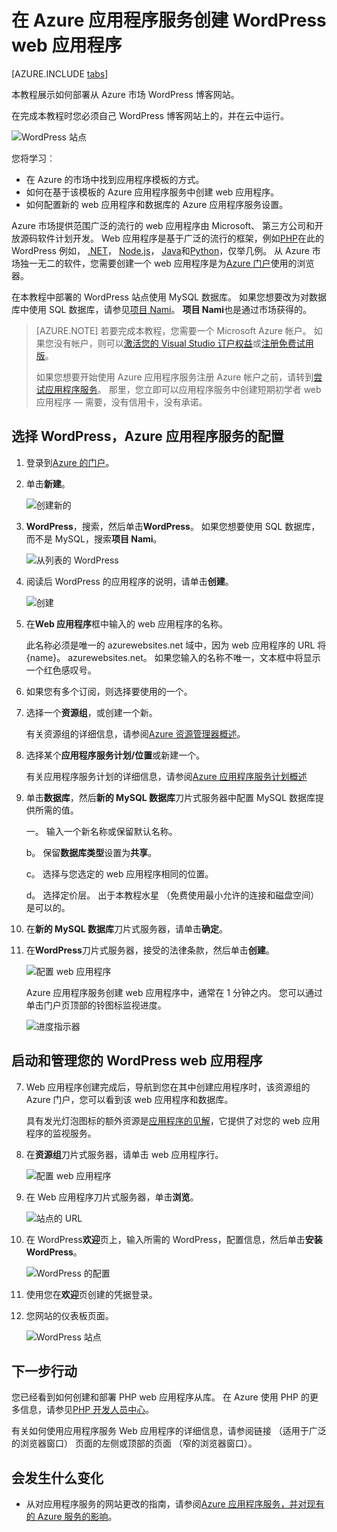 <properties
    pageTitle="在 Azure 应用程序服务创建 WordPress web 应用程序 |Microsoft Azure"
    description="了解如何创建新 WordPress 博客使用 Azure 门户的 Azure 的 web 应用程序。"
    services="app-service\web"
    documentationCenter="php"
    authors="rmcmurray"
    manager="wpickett"
    editor=""/>

<tags
    ms.service="app-service-web"
    ms.workload="na"
    ms.tgt_pltfrm="na"
    ms.devlang="PHP"
    ms.topic="hero-article"
    ms.date="08/11/2016"
    ms.author="robmcm"/>

# <a name="create-a-wordpress-web-app-in-azure-app-service"></a>在 Azure 应用程序服务创建 WordPress web 应用程序

[AZURE.INCLUDE [tabs](../../includes/app-service-web-get-started-nav-tabs.md)]

本教程展示如何部署从 Azure 市场 WordPress 博客网站。

在完成本教程时您必须自己 WordPress 博客网站上的，并在云中运行。

![WordPress 站点](./media/web-sites-php-web-site-gallery/wpdashboard.png)

您将学习︰

* 在 Azure 的市场中找到应用程序模板的方式。
* 如何在基于该模板的 Azure 应用程序服务中创建 web 应用程序。
* 如何配置新的 web 应用程序和数据库的 Azure 应用程序服务设置。

Azure 市场提供范围广泛的流行的 web 应用程序由 Microsoft、 第三方公司和开放源码软件计划开发。 Web 应用程序是基于广泛的流行的框架，例如[PHP](/develop/nodejs/)在此的 WordPress 例如， [.NET](/develop/net/)， [Node.js](/develop/nodejs/)， [Java](/develop/java/)和[Python](/develop/python/)，仅举几例。 从 Azure 市场独一无二的软件，您需要创建一个 web 应用程序是为[Azure 门户](https://portal.azure.com/)使用的浏览器。 

在本教程中部署的 WordPress 站点使用 MySQL 数据库。 如果您想要改为对数据库中使用 SQL 数据库，请参见[项目 Nami](http://projectnami.org/)。 **项目 Nami**也是通过市场获得的。

> [AZURE.NOTE]
> 若要完成本教程，您需要一个 Microsoft Azure 帐户。 如果您没有帐户，则可以[激活您的 Visual Studio 订户权益](/pricing/member-offers/msdn-benefits-details/?WT.mc_id=A261C142F)或[注册免费试用版](/en-us/pricing/free-trial/?WT.mc_id=A261C142F)。
>
> 如果您想要开始使用 Azure 应用程序服务注册 Azure 帐户之前，请转到[尝试应用程序服务](http://go.microsoft.com/fwlink/?LinkId=523751)。 那里，您立即可以应用程序服务中创建短期初学者 web 应用程序 — 需要，没有信用卡，没有承诺。

## <a name="select-wordpress-and-configure-for-azure-app-service"></a>选择 WordPress，Azure 应用程序服务的配置

1. 登录到[Azure 的门户](https://portal.azure.com/)。

2. 单击**新建**。
    
    ![创建新的][5]
    
3. **WordPress**，搜索，然后单击**WordPress**。 如果您想要使用 SQL 数据库，而不是 MySQL，搜索**项目 Nami**。

    ![从列表的 WordPress][7]
    
5. 阅读后 WordPress 的应用程序的说明，请单击**创建**。

    ![创建](./media/web-sites-php-web-site-gallery/create.png)

4. 在**Web 应用程序**框中输入的 web 应用程序的名称。

    此名称必须是唯一的 azurewebsites.net 域中，因为 web 应用程序的 URL 将 {name}。 azurewebsites.net。 如果您输入的名称不唯一，文本框中将显示一个红色感叹号。

8. 如果您有多个订阅，则选择要使用的一个。 

5. 选择一个**资源组**，或创建一个新。

    有关资源组的详细信息，请参阅[Azure 资源管理器概述](../azure-resource-manager/resource-group-overview.md)。

5. 选择某个**应用程序服务计划/位置**或新建一个。

    有关应用程序服务计划的详细信息，请参阅[Azure 应用程序服务计划概述](../azure-web-sites-web-hosting-plans-in-depth-overview.md) 

7. 单击**数据库**，然后**新的 MySQL 数据库**刀片式服务器中配置 MySQL 数据库提供所需的值。

    一。 输入一个新名称或保留默认名称。

    b。 保留**数据库类型**设置为**共享**。

    c。 选择与您选定的 web 应用程序相同的位置。

    d。 选择定价层。 出于本教程水星 （免费使用最小允许的连接和磁盘空间） 是可以的。

8. 在**新的 MySQL 数据库**刀片式服务器，请单击**确定**。 

8. 在**WordPress**刀片式服务器，接受的法律条款，然后单击**创建**。 

    ![配置 web 应用程序](./media/web-sites-php-web-site-gallery/configure.png)

    Azure 应用程序服务创建 web 应用程序中，通常在 1 分钟之内。 您可以通过单击门户页顶部的铃图标监视进度。

    ![进度指示器](./media/web-sites-php-web-site-gallery/progress.png)

## <a name="launch-and-manage-your-wordpress-web-app"></a>启动和管理您的 WordPress web 应用程序
    
7. Web 应用程序创建完成后，导航到您在其中创建应用程序时，该资源组的 Azure 门户，您可以看到该 web 应用程序和数据库。

    具有发光灯泡图标的额外资源是[应用程序的见解](/services/application-insights/)，它提供了对您的 web 应用程序的监视服务。

1. 在**资源组**刀片式服务器，请单击 web 应用程序行。

    ![配置 web 应用程序](./media/web-sites-php-web-site-gallery/resourcegroup.png)

2. 在 Web 应用程序刀片式服务器，单击**浏览**。

    ![站点的 URL][browse]

3. 在 WordPress**欢迎**页上，输入所需的 WordPress，配置信息，然后单击**安装 WordPress**。

    ![WordPress 的配置](./media/web-sites-php-web-site-gallery/wpconfigure.png)

4. 使用您在**欢迎**页创建的凭据登录。  

5. 您网站的仪表板页面。    

    ![WordPress 站点](./media/web-sites-php-web-site-gallery/wpdashboard.png)

## <a name="next-steps"></a>下一步行动

您已经看到如何创建和部署 PHP web 应用程序从库。 在 Azure 使用 PHP 的更多信息，请参见[PHP 开发人员中心](/develop/php/)。

有关如何使用应用程序服务 Web 应用程序的详细信息，请参阅链接 （适用于广泛的浏览器窗口） 页面的左侧或顶部的页面 （窄的浏览器窗口）。 

## <a name="whats-changed"></a>会发生什么变化
* 从对应用程序服务的网站更改的指南，请参阅[Azure 应用程序服务，并对现有的 Azure 服务的影响](http://go.microsoft.com/fwlink/?LinkId=529714)。

[5]: ./media/web-sites-php-web-site-gallery/startmarketplace.png
[7]: ./media/web-sites-php-web-site-gallery/search-web-app.png
[browse]: ./media/web-sites-php-web-site-gallery/browse-web.png
